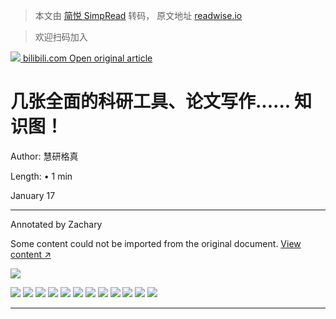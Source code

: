 > 本文由 [简悦 SimpRead](http://ksria.com/simpread/) 转码， 原文地址 [readwise.io](https://readwise.io/reader/shared/01grnnkx6kzh6w3vn642j20da1/)

> 欢迎扫码加入

 [![](https://static.hdslb.com/mobile/img/512.png) bilibili.com Open original article](https://www.bilibili.com/read/cv21258050?spm_id_from=444.41.list.card_article.click) 

几张全面的科研工具、论文写作...... 知识图！
=========================

Author: 慧研格真

Length: • 1 min

January 17

* * *

Annotated by Zachary

Some content could not be imported from the original document. [View content ↗](https://www.bilibili.com/correspond/1/ad28a7415843b540a95080f475af504a32d8d9a978c0b1ebf0fb64b3e04240ed6ead1c91ad80b55b01d09fec089968ceae756dc644927416c14cfcd4a38a5fa91a70f0076877b3c72956db703889613326403078c0a6f26d1218a2b7d80a7774b173bc9f54bf8eebd99ebdec737e97658b6bfab3a5b95965d118763d5bf7c1fd)

[![](https://i0.hdslb.com/bfs/face/4a2462292ad689f0294cd48bc7d0e3a3d98a7b40.jpg@96w_96h_1c_1s.webp)](https://space.bilibili.com/524388939)

![](https://i1.hdslb.com/bfs/face/6707c120e00a3445933308fd9b7bd9fad99e9ec4.png) ![](https://i0.hdslb.com/bfs/article/623fa894c397c92e99d597df579b829baba78f66.png@942w_1259h_progressive.webp) ![](https://i0.hdslb.com/bfs/article/1be112caaf8534c1306da2e5fec9503a379a690d.jpg@942w_1257h_progressive.webp) ![](https://i0.hdslb.com/bfs/article/cc6883fd20d5328c46a3f6cfc7813a7fdcac6152.jpg@942w_1259h_progressive.webp) ![](https://i0.hdslb.com/bfs/article/86ce63aece000338ca7eb09ea640a75618db894c.jpg@942w_1259h_progressive.webp) ![](https://i0.hdslb.com/bfs/article/d2ddc2202babbd2743ac81cd3db218cc0ebe6061.jpg@942w_1259h_progressive.webp) ![](https://i0.hdslb.com/bfs/article/ebc66b948e9e59ff353e74ddbc1bce94ea8c0814.jpg@942w_1259h_progressive.webp) ![](https://i0.hdslb.com/bfs/article/dddc37ca00e67f97cc0af08c8f233a421784d252.jpg@942w_1259h_progressive.webp) ![](https://i0.hdslb.com/bfs/article/de6994de296090a81889345f6a87bd8fbc6f114b.jpg@942w_1334h_progressive.webp) ![](https://i0.hdslb.com/bfs/article/e729ec940cdd07e61cb336306a9bc89b9e4049b9.jpg@942w_1334h_progressive.webp) ![](https://i0.hdslb.com/bfs/article/7793885e0a7ee60c8484c6acfe45ed98e12cf89b.jpg@942w_1260h_progressive.webp) ![](https://i0.hdslb.com/bfs/article/3514b039e4e4f9016af9c48388afd152b0738bbd.png@942w_606h_progressive.webp)

* * *